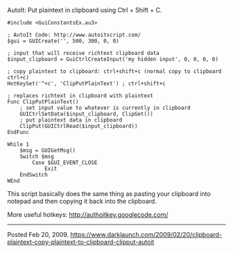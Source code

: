 AutoIt: Put plaintext in clipboard using Ctrl + Shift + C.

```autoit
#include <GuiConstantsEx.au3>

; AutoIt Code: http://www.autoitscript.com/
$gui = GUICreate('', 500, 300, 0, 0)

; input that will receive richtext clipboard data
$input_clipboard = GuiCtrlCreateInput('my hidden input', 0, 0, 0, 0)

; copy plaintext to clipboard: ctrl+shift+c (normal copy to clipboard ctrl+c)
HotKeySet('^+c', 'ClipPutPlainText') ; ctrl+shift+c

; replaces richtext in clipboard with plaintext
Func ClipPutPlainText()
	; set input value to whatever is currently in clipboard
	GUICtrlSetData($input_clipboard, ClipGet())
	; put plaintext data in clipboard
	ClipPut(GUICtrlRead($input_clipboard))
EndFunc

While 1
	$msg = GUIGetMsg()
	Switch $msg
		Case $GUI_EVENT_CLOSE
			Exit
	EndSwitch
WEnd
```

This script basically does the same thing as pasting your clipboard into notepad and then copying it back into the clipboard.

More useful hotkeys:
http://authoitkey.googlecode.com/

---

Posted Feb 20, 2009.
https://www.darklaunch.com/2009/02/20/clipboard-plaintext-copy-plaintext-to-clipboard-clipput-autoit